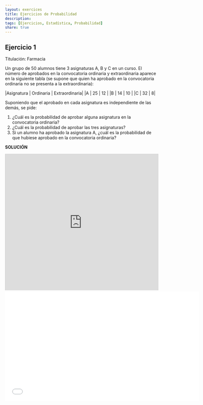```yaml
---
layout: exercices
title: Ejercicios de Probabilidad
description:
tags: [Ejercicios, Estadística, Probabilidad]
share: true
---
```


## Ejercicio 1
Titulación: Farmacia

Un grupo de 50 alumnos tiene 3 asignaturas A, B y C en un curso. 
El número de aprobados en la convocatoria ordinaria y extraordinaria aparece en la siguiente tabla (se supone que quien
ha aprobado en la convocatoria ordinaria no se presenta a la extraordinaria):

|Asignatura | Ordinaria | Extraordinaria|
|A | 25 | 12 |
|B | 14 | 10 |
|C | 32 | 8|

Suponiendo que el aprobado en cada asignatura es independiente de las demás, se pide:

1. ¿Cuál es la probabilidad de aprobar alguna asignatura en la convocatoria ordinaria?
2. ¿Cuál es la probabilidad de aprobar las tres asignaturas?
3. Si un alumno ha aprobado la asignatura A, ¿cuál es la probabilidad de que hubiese aprobado en la convocatoria ordinaria?

**SOLUCIÓN**

<iframe src="http://www.slideshare.net/slideshow/embed_code/35219100" width="640" height="449" frameborder="0" marginwidth="0" marginheight="0" scrolling="no" style="border:1px solid #CCC; border-width:1px 1px 0; margin-bottom:5px; max-width: 100%;" allowfullscreen> </iframe> 

<iframe src="//www.youtube.com/embed/lsMNzMM3-GI" width="640" height="360" frameborder="0"> </iframe> 